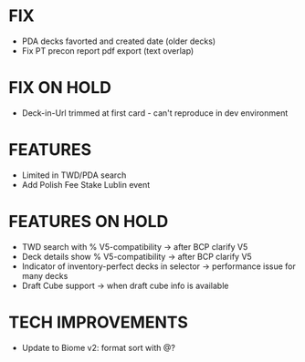 # FIX
- PDA decks favorted and created date (older decks)
- Fix PT precon report pdf export (text overlap)

# FIX ON HOLD
- Deck-in-Url trimmed at first card - can't reproduce in dev environment

# FEATURES
- Limited in TWD/PDA search
- Add Polish Fee Stake Lublin event

# FEATURES ON HOLD
- TWD search with % V5-compatibility -> after BCP clarify V5
- Deck details show % V5-compatibility -> after BCP clarify V5
- Indicator of inventory-perfect decks in selector -> performance issue for many decks
- Draft Cube support -> when draft cube info is available

# TECH IMPROVEMENTS
- Update to Biome v2: format sort with @?
